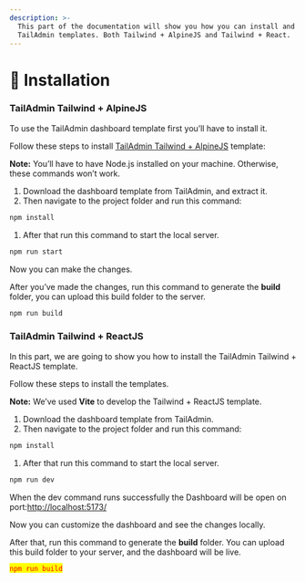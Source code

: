 ```yaml
---
description: >-
  This part of the documentation will show you how you can install and configure
  TailAdmin templates. Both Tailwind + AlpineJS and Tailwind + React.
---
```


# 🚀 Installation

### TailAdmin Tailwind + AlpineJS

To use the TailAdmin dashboard template first you’ll have to install it.

Follow these steps to install [TailAdmin Tailwind + AlpineJS](https://tailadmin.com/download) template:

**Note:** You’ll have to have Node.js installed on your machine. Otherwise, these commands won’t work.

1. Download the dashboard template from TailAdmin, and extract it.
2. Then navigate to the project folder and run this command:

```bash
npm install
```

1. After that run this command to start the local server.

```bash
npm run start
```

Now you can make the changes.

After you’ve made the changes, run this command to generate the **build** folder, you can upload this build folder to the server.

```bash
npm run build
```



### TailAdmin Tailwind + ReactJS

In this part, we are going to show you how to install the TailAdmin Tailwind + ReactJS template.

Follow these steps to install the templates.

**Note:** We’ve used **Vite** to develop the Tailwind + ReactJS template.

1. Download the dashboard template from TailAdmin.
2. Then navigate to the project folder and run this command:

```bash
npm install
```

1. After that run this command to start the local server.

```bash
npm run dev
```

When the dev command runs successfully the Dashboard will be open on port:[http://localhost:5173/](http://localhost:5173/)

Now you can customize the dashboard and see the changes locally.

After that, run this command to generate the **build** folder. You can upload this build folder to your server, and the dashboard will be live.

<mark style="color:red;">`npm run build`</mark>

